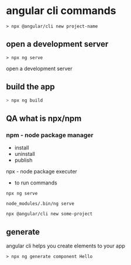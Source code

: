 # angular cli commands

```
> npx @angular/cli new project-name
```

## open a development server

```
> npx ng serve
```

open a development server

## build the app

```bash
> npx ng build
```

## QA what is npx/npm

### npm - node package manager

- install 
- uninstall
- publish


npx - node package executer

- to run commands

```
npx ng serve
```

```
node_modules/.bin/ng serve
```


```
npx @angular/cli new some-project
```

## generate


angular cli helps you create elements to your app

```
> npx ng generate component Hello
```







